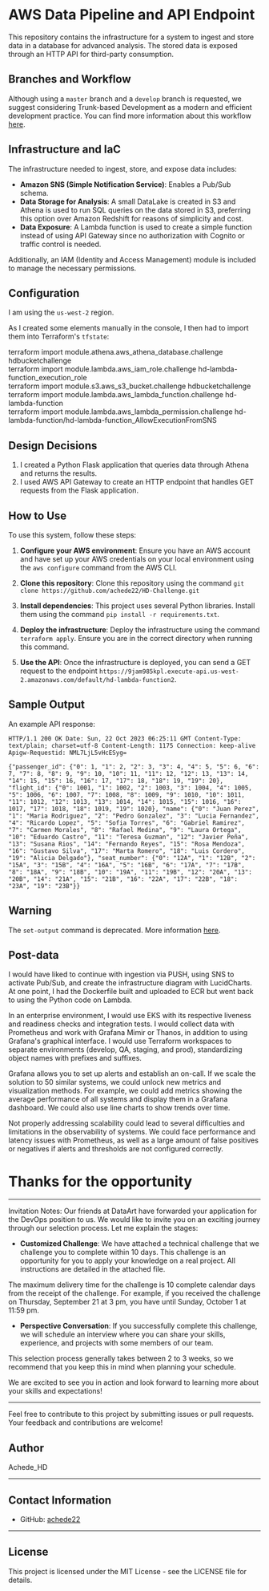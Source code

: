 # AWS Data Pipeline and API Endpoint

This repository contains the infrastructure for a system to ingest and store data in a database for advanced analysis. The stored data is exposed through an HTTP API for third-party consumption.

## **Branches and Workflow**

Although using a `master` branch and a `develop` branch is requested, we suggest considering Trunk-based Development as a modern and efficient development practice. You can find more information about this workflow [here](https://trunkbaseddevelopment.com/).

## **Infrastructure and IaC**

The infrastructure needed to ingest, store, and expose data includes:

- **Amazon SNS (Simple Notification Service)**: Enables a Pub/Sub schema.
- **Data Storage for Analysis**: A small DataLake is created in S3 and Athena is used to run SQL queries on the data stored in S3, preferring this option over Amazon Redshift for reasons of simplicity and cost.
- **Data Exposure**: A Lambda function is used to create a simple function instead of using API Gateway since no authorization with Cognito or traffic control is needed.

Additionally, an IAM (Identity and Access Management) module is included to manage the necessary permissions.

## **Configuration**

I am using the `us-west-2` region.

As I created some elements manually in the console, I then had to import them into Terraform's `tfstate`:

terraform import module.athena.aws_athena_database.challenge hdbucketchallenge  
terraform import module.lambda.aws_iam_role.challenge hd-lambda-function_execution_role  
terraform import module.s3.aws_s3_bucket.challenge hdbucketchallenge  
terraform import module.lambda.aws_lambda_function.challenge hd-lambda-function  
terraform import module.lambda.aws_lambda_permission.challenge hd-lambda-function/hd-lambda-function_AllowExecutionFromSNS

## **Design Decisions**

1. I created a Python Flask application that queries data through Athena and returns the results.
2. I used AWS API Gateway to create an HTTP endpoint that handles GET requests from the Flask application.

## **How to Use**

To use this system, follow these steps:

1. **Configure your AWS environment**: Ensure you have an AWS account and have set up your AWS credentials on your local environment using the `aws configure` command from the AWS CLI.

2. **Clone this repository**: Clone this repository using the command `git clone https://github.com/achede22/HD-Challenge.git`

3. **Install dependencies**: This project uses several Python libraries. Install them using the command `pip install -r requirements.txt`.

4. **Deploy the infrastructure**: Deploy the infrastructure using the command `terraform apply`. Ensure you are in the correct directory when running this command.

5. **Use the API**: Once the infrastructure is deployed, you can send a GET request to the endpoint `https://9jam985kpl.execute-api.us-west-2.amazonaws.com/default/hd-lambda-function2`.

## **Sample Output**

An example API response:
```
HTTP/1.1 200 OK Date: Sun, 22 Oct 2023 06:25:11 GMT Content-Type: text/plain; charset=utf-8 Content-Length: 1175 Connection: keep-alive Apigw-Requestid: NML7LjL5vHcESyg=

{"passenger_id": {"0": 1, "1": 2, "2": 3, "3": 4, "4": 5, "5": 6, "6": 7, "7": 8, "8": 9, "9": 10, "10": 11, "11": 12, "12": 13, "13": 14, "14": 15, "15": 16, "16": 17, "17": 18, "18": 19, "19": 20}, "flight_id": {"0": 1001, "1": 1002, "2": 1003, "3": 1004, "4": 1005, "5": 1006, "6": 1007, "7": 1008, "8": 1009, "9": 1010, "10": 1011, "11": 1012, "12": 1013, "13": 1014, "14": 1015, "15": 1016, "16": 1017, "17": 1018, "18": 1019, "19": 1020}, "name": {"0": "Juan Perez", "1": "Maria Rodriguez", "2": "Pedro Gonzalez", "3": "Lucia Fernandez", "4": "Ricardo Lopez", "5": "Sofia Torres", "6": "Gabriel Ramirez", "7": "Carmen Morales", "8": "Rafael Medina", "9": "Laura Ortega", "10": "Eduardo Castro", "11": "Teresa Guzman", "12": "Javier Peña", "13": "Susana Rios", "14": "Fernando Reyes", "15": "Rosa Mendoza", "16": "Gustavo Silva", "17": "Marta Romero", "18": "Luis Cordero", "19": "Alicia Delgado"}, "seat_number": {"0": "12A", "1": "12B", "2": "15A", "3": "15B", "4": "16A", "5": "16B", "6": "17A", "7": "17B", "8": "18A", "9": "18B", "10": "19A", "11": "19B", "12": "20A", "13": "20B", "14": "21A", "15": "21B", "16": "22A", "17": "22B", "18": "23A", "19": "23B"}}
```

## **Warning**

The `set-output` command is deprecated. More information [here](https://github.blog/changelog/2022-10-11-github-actions-deprecating-save-state-and-set-output-commands/).

## **Post-data**

I would have liked to continue with ingestion via PUSH, using SNS to activate Pub/Sub, and create the infrastructure diagram with LucidCharts. At one point, I had the Dockerfile built and uploaded to ECR but went back to using the Python code on Lambda.

In an enterprise environment, I would use EKS with its respective liveness and readiness checks and integration tests. I would collect data with Prometheus and work with Grafana Mimir or Thanos, in addition to using Grafana's graphical interface. I would use Terraform workspaces to separate environments (develop, QA, staging, and prod), standardizing object names with prefixes and suffixes.

Grafana allows you to set up alerts and establish an on-call. If we scale the solution to 50 similar systems, we could unlock new metrics and visualization methods. For example, we could add metrics showing the average performance of all systems and display them in a Grafana dashboard. We could also use line charts to show trends over time.

Not properly addressing scalability could lead to several difficulties and limitations in the observability of systems. We could face performance and latency issues with Prometheus, as well as a large amount of false positives or negatives if alerts and thresholds are not configured correctly.

# **Thanks for the opportunity**

---

Invitation Notes:
Our friends at DataArt have forwarded your application for the DevOps position to us. We would like to invite you on an exciting journey through our selection process. Let me explain the stages:

- **Customized Challenge**: We have attached a technical challenge that we challenge you to complete within 10 days. This challenge is an opportunity for you to apply your knowledge on a real project. All instructions are detailed in the attached file.

The maximum delivery time for the challenge is 10 complete calendar days from the receipt of the challenge. For example, if you received the challenge on Thursday, September 21 at 3 pm, you have until Sunday, October 1 at 11:59 pm.

- **Perspective Conversation**: If you successfully complete this challenge, we will schedule an interview where you can share your skills, experience, and projects with some members of our team.

This selection process generally takes between 2 to 3 weeks, so we recommend that you keep this in mind when planning your schedule.

We are excited to see you in action and look forward to learning more about your skills and expectations!

---

Feel free to contribute to this project by submitting issues or pull requests. Your feedback and contributions are welcome!

## **Author**

Achede_HD

---

## **Contact Information**
- GitHub: [achede22](https://github.com/achede22)

---

## **License**

This project is licensed under the MIT License - see the LICENSE file for details.